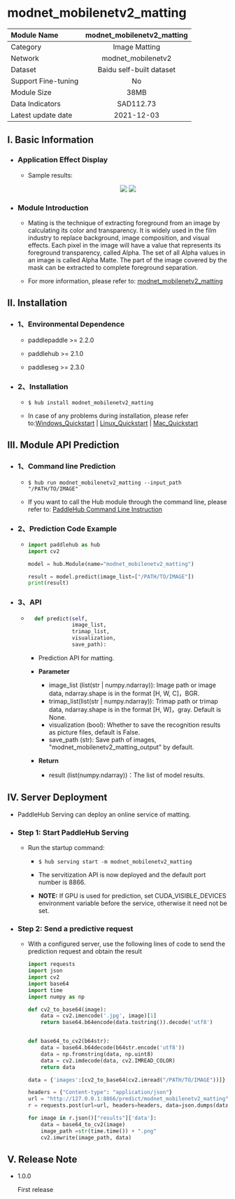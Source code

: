# modnet_mobilenetv2_matting

|Module Name|modnet_mobilenetv2_matting|
| :--- | :---: | 
|Category|Image Matting|
|Network|modnet_mobilenetv2|
|Dataset|Baidu self-built dataset|
|Support Fine-tuning|No|
|Module Size|38MB|
|Data Indicators|SAD112.73|
|Latest update date|2021-12-03|


## I. Basic Information

- ### Application Effect Display

  - Sample results:
    <p align="center">
    <img src="https://user-images.githubusercontent.com/35907364/144574288-28671577-8d5d-4b20-adb9-fe737015c841.jpg" /> 
    <img src="https://user-images.githubusercontent.com/35907364/144574092-d0dd08f3-309b-4a7d-84d5-8b94604431a1.png" /> 
    </p>

- ### Module Introduction

  - Mating is the technique of extracting foreground from an image by calculating its color and transparency. It is widely used in the film industry to replace background, image composition, and visual effects. Each pixel in the image will have a value that represents its foreground transparency, called Alpha. The set of all Alpha values in an image is called Alpha Matte. The part of the image covered by the mask can be extracted to complete foreground separation.


  
  - For more information, please refer to: [modnet_mobilenetv2_matting](https://github.com/PaddlePaddle/PaddleSeg/tree/release/2.3/contrib/Matting)
  

## II. Installation

- ### 1、Environmental Dependence

    - paddlepaddle >= 2.2.0

    - paddlehub >= 2.1.0

    - paddleseg >= 2.3.0


- ### 2、Installation

    - ```shell
      $ hub install modnet_mobilenetv2_matting
      ```
      
    - In case of any problems during installation, please refer to:[Windows_Quickstart](../../../../docs/docs_en/get_start/windows_quickstart.md)
    | [Linux_Quickstart](../../../../docs/docs_en/get_start/linux_quickstart.md) | [Mac_Quickstart](../../../../docs/docs_en/get_start/mac_quickstart.md)  

    
## III. Module API Prediction

- ### 1、Command line Prediction

  - ```shell
    $ hub run modnet_mobilenetv2_matting --input_path "/PATH/TO/IMAGE"
    ```
    
  - If you want to call the Hub module through the command line, please refer to: [PaddleHub Command Line Instruction](../../../../docs/docs_en/tutorial/cmd_usage.rst)


- ### 2、Prediction Code Example

    - ```python
      import paddlehub as hub
      import cv2

      model = hub.Module(name="modnet_mobilenetv2_matting")

      result = model.predict(image_list=["/PATH/TO/IMAGE"])
      print(result)
      ```
- ### 3、API

    - ```python
        def predict(self, 
                    image_list, 
                    trimap_list, 
                    visualization, 
                    save_path):
      ```

        - Prediction API for matting.

        - **Parameter**

            - image_list (list(str | numpy.ndarray)): Image path or image data, ndarray.shape is in the format \[H, W, C\]，BGR.
            - trimap_list(list(str | numpy.ndarray)): Trimap path or trimap data, ndarray.shape is in the format \[H, W]，gray. Default is None.
            - visualization (bool): Whether to save the recognition results as picture files, default is False.
            - save_path (str): Save path of images, "modnet_mobilenetv2_matting_output" by default.

        - **Return**

            - result (list(numpy.ndarray))：The list of model results.

 
## IV. Server Deployment

- PaddleHub Serving can deploy an online service of matting.

- ### Step 1: Start PaddleHub Serving

  - Run the startup command:

    - ```shell
      $ hub serving start -m modnet_mobilenetv2_matting
      ```

    - The servitization API is now deployed and the default port number is 8866.

    - **NOTE:**  If GPU is used for prediction, set CUDA_VISIBLE_DEVICES environment variable before the service, otherwise it need not be set.

- ### Step 2: Send a predictive request

  - With a configured server, use the following lines of code to send the prediction request and obtain the result


    ```python
    import requests
    import json
    import cv2
    import base64
    import time
    import numpy as np

    def cv2_to_base64(image):
        data = cv2.imencode('.jpg', image)[1]
        return base64.b64encode(data.tostring()).decode('utf8')


    def base64_to_cv2(b64str):
        data = base64.b64decode(b64str.encode('utf8'))
        data = np.fromstring(data, np.uint8)
        data = cv2.imdecode(data, cv2.IMREAD_COLOR)
        return data

    data = {'images':[cv2_to_base64(cv2.imread("/PATH/TO/IMAGE"))]}

    headers = {"Content-type": "application/json"}
    url = "http://127.0.0.1:8866/predict/modnet_mobilenetv2_matting"
    r = requests.post(url=url, headers=headers, data=json.dumps(data))

    for image in r.json()["results"]['data']:
        data = base64_to_cv2(image)
        image_path =str(time.time()) + ".png"
        cv2.imwrite(image_path, data)
      ```

## V. Release Note

- 1.0.0

  First release